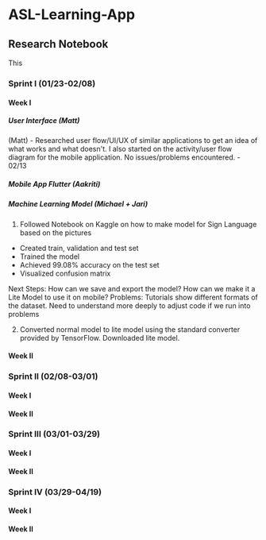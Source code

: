 # ASL-Learning-App

## Research Notebook

This 

### Sprint I (01/23-02/08)

#### Week I
##### User Interface (Matt)

(Matt) - Researched user flow/UI/UX of similar applications to get an idea of what works and what doesn't. I also started on the activity/user flow diagram for the mobile application. No issues/problems encountered. - 02/13

##### Mobile App Flutter (Aakriti)
##### Machine Learning Model (Michael + Jari)
1. Followed Notebook on Kaggle on how to make model for Sign Language based on the pictures
 - Created train, validation and test set
 - Trained the model
 - Achieved 99.08% accuracy on the test set
 - Visualized confusion matrix

Next Steps: How can we save and export the model? How can we make it a Lite Model to use it on mobile?
Problems: Tutorials show different formats of the dataset. Need to understand more deeply to adjust code if we run into problems

2. Converted normal model to lite model using the standard converter provided by TensorFlow. Downloaded lite model.

#### Week II

### Sprint II (02/08-03/01)

#### Week I 

#### Week II

### Sprint III (03/01-03/29)

#### Week I 

#### Week II

### Sprint IV (03/29-04/19)

#### Week I 

#### Week II
